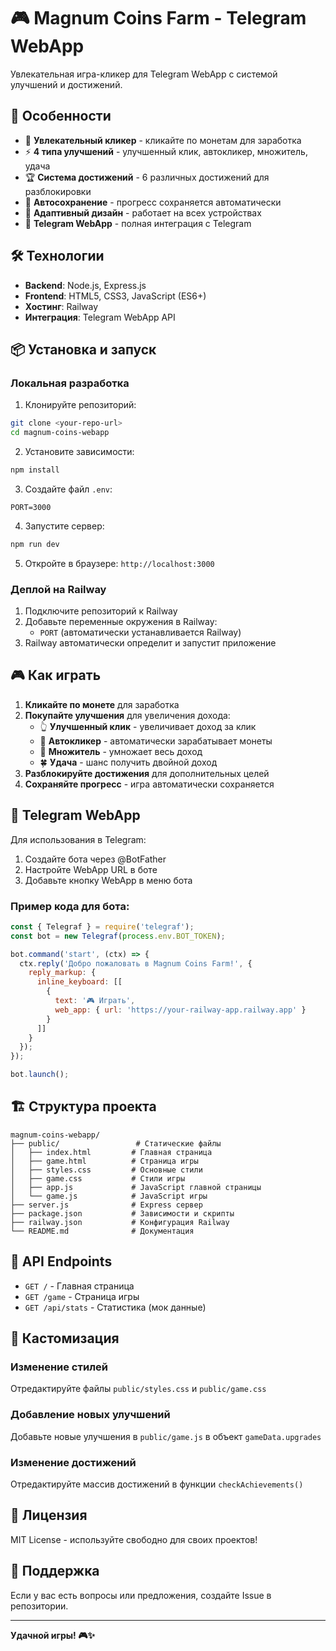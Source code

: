# 🎮 Magnum Coins Farm - Telegram WebApp

Увлекательная игра-кликер для Telegram WebApp с системой улучшений и достижений.

## 🚀 Особенности

- 🎯 **Увлекательный кликер** - кликайте по монетам для заработка
- ⚡ **4 типа улучшений** - улучшенный клик, автокликер, множитель, удача
- 🏆 **Система достижений** - 6 различных достижений для разблокировки
- 💾 **Автосохранение** - прогресс сохраняется автоматически
- 📱 **Адаптивный дизайн** - работает на всех устройствах
- 🔗 **Telegram WebApp** - полная интеграция с Telegram

## 🛠️ Технологии

- **Backend**: Node.js, Express.js
- **Frontend**: HTML5, CSS3, JavaScript (ES6+)
- **Хостинг**: Railway
- **Интеграция**: Telegram WebApp API

## 📦 Установка и запуск

### Локальная разработка

1. Клонируйте репозиторий:
```bash
git clone <your-repo-url>
cd magnum-coins-webapp
```

2. Установите зависимости:
```bash
npm install
```

3. Создайте файл `.env`:
```env
PORT=3000
```

4. Запустите сервер:
```bash
npm run dev
```

5. Откройте в браузере: `http://localhost:3000`

### Деплой на Railway

1. Подключите репозиторий к Railway
2. Добавьте переменные окружения в Railway:
   - `PORT` (автоматически устанавливается Railway)
3. Railway автоматически определит и запустит приложение

## 🎮 Как играть

1. **Кликайте по монете** для заработка
2. **Покупайте улучшения** для увеличения дохода:
   - 👆 **Улучшенный клик** - увеличивает доход за клик
   - 🤖 **Автокликер** - автоматически зарабатывает монеты
   - 💎 **Множитель** - умножает весь доход
   - 🍀 **Удача** - шанс получить двойной доход
3. **Разблокируйте достижения** для дополнительных целей
4. **Сохраняйте прогресс** - игра автоматически сохраняется

## 📱 Telegram WebApp

Для использования в Telegram:

1. Создайте бота через @BotFather
2. Настройте WebApp URL в боте
3. Добавьте кнопку WebApp в меню бота

### Пример кода для бота:

```javascript
const { Telegraf } = require('telegraf');
const bot = new Telegraf(process.env.BOT_TOKEN);

bot.command('start', (ctx) => {
  ctx.reply('Добро пожаловать в Magnum Coins Farm!', {
    reply_markup: {
      inline_keyboard: [[
        {
          text: '🎮 Играть',
          web_app: { url: 'https://your-railway-app.railway.app' }
        }
      ]]
    }
  });
});

bot.launch();
```

## 🏗️ Структура проекта

```
magnum-coins-webapp/
├── public/                 # Статические файлы
│   ├── index.html         # Главная страница
│   ├── game.html          # Страница игры
│   ├── styles.css         # Основные стили
│   ├── game.css           # Стили игры
│   ├── app.js             # JavaScript главной страницы
│   └── game.js            # JavaScript игры
├── server.js              # Express сервер
├── package.json           # Зависимости и скрипты
├── railway.json           # Конфигурация Railway
└── README.md              # Документация
```

## 🔧 API Endpoints

- `GET /` - Главная страница
- `GET /game` - Страница игры
- `GET /api/stats` - Статистика (мок данные)

## 🎨 Кастомизация

### Изменение стилей
Отредактируйте файлы `public/styles.css` и `public/game.css`

### Добавление новых улучшений
Добавьте новые улучшения в `public/game.js` в объект `gameData.upgrades`

### Изменение достижений
Отредактируйте массив достижений в функции `checkAchievements()`

## 📄 Лицензия

MIT License - используйте свободно для своих проектов!

## 🤝 Поддержка

Если у вас есть вопросы или предложения, создайте Issue в репозитории.

---

**Удачной игры! 🎮✨**
